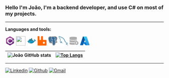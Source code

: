 ### Hello I'm João, I'm a backend developer, and use C# on most of my projects.

<hr class="rounded" >

**Languages and tools:**

<div>
  <img aling="center" width="30" height="30" src="https://github.com/devicons/devicon/blob/master/icons/csharp/csharp-original.svg">
  <img aling="center" width="30" height="30" src="https://user-images.githubusercontent.com/90349332/142704901-1d3ca9b3-2011-4195-88b6-4c1cbc09f47e.png">
  <img aling="center" width="30" height="30" src="https://github.com/devicons/devicon/blob/master/icons/docker/docker-original.svg">
  <img aling="center" width="30" height="30" src="https://github.com/devicons/devicon/blob/master/icons/rabbitmq/rabbitmq-original.svg">
  <img aling="center" width="30" height="30" src="https://github.com/devicons/devicon/blob/master/icons/postgresql/postgresql-original.svg">
  <img aling="center" width="30" height="30" src="https://github.com/devicons/devicon/blob/master/icons/mysql/mysql-original.svg">
  <img aling="center" width="30" height="30" src="https://github.com/devicons/devicon/blob/master/icons/sqldeveloper/sqldeveloper-plain.svg">
  <img aling="center" width="30" height="30" src="https://github.com/devicons/devicon/blob/master/icons/azure/azure-original.svg">
</div>

![João GitHub stats](https://github-readme-stats.vercel.app/api?username=joaosouzaaa&show_icons=true&theme=tokyonight)   |  [![Top Langs](https://github-readme-stats.vercel.app/api/top-langs/?username=joaosouzaaa&layout=compact&theme=tokyonight)](https://github.com/anuraghazra/github-readme-stats)
:-------------------------:|:-------------------------:

<hr class="rounded" >

[![Linkedin](https://img.shields.io/badge/LinkedIn-0077B5?style=for-the-badge&logo=linkedin&logoColor=white)](https://www.linkedin.com/in/joaosouzza/)
[![Github](https://img.shields.io/badge/GitHub-100000?style=for-the-badge&logo=github&logoColor=white)](https://github.com/joaosouzaaa)
[![Gmail](https://img.shields.io/badge/Gmail-D14836?style=for-the-badge&logo=gmail&logoColor=white)](mailto:joaoasouza982@gmail.com)
